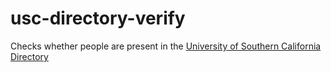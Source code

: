 # usc-directory-verify

Checks whether people are present in the [University of Southern California Directory](https://uscdirectory.usc.edu)
